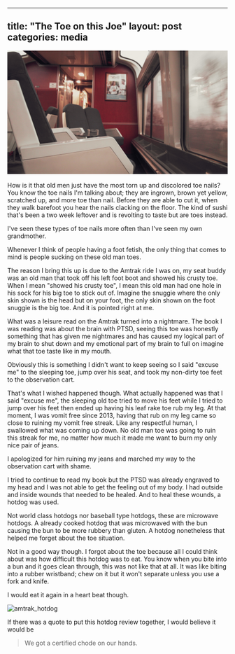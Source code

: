 

---
title:  "The Toe on this Joe"
layout: post
categories: media
---

![amtrak_observation_cart](/images/amtrak/amtrak_observation_cart.jpg)


How is it that old men just have the most torn up and discolored toe nails? You
know the toe nails I'm talking about; they are ingrown, brown yet yellow,
scratched up, and more toe than nail. Before they are able to cut it, when they
walk barefoot you hear the nails clacking on the floor. The kind of sushi
that's been a two week leftover and is revolting to taste but are toes instead.

I've seen these types of toe nails more often than I've seen my own grandmother.

Whenever I think of people having a foot fetish, the only thing that comes to
mind is people sucking on these old man toes.

The reason I bring this up is due to the Amtrak ride I was on, my seat buddy
was an old man that took off his left foot boot and showed his crusty toe. When
I mean "showed his crusty toe", I mean this old man had one hole in his sock for
his big toe to stick out of. Imagine the snuggie where the only skin shown is
the head but on your foot, the only skin shown on the foot snuggie is the big
toe. And it is pointed right at me.

What was a leisure read on the Amtrak turned into a nightmare. The book I was
reading was about the brain with PTSD, seeing this toe was honestly something
that has given me nightmares and has caused my logical part of my brain to shut
down and my emotional part of my brain to full on imagine what that toe taste
like in my mouth.

Obviously this is something I didn't want to keep seeing so I said "excuse me"
to the sleeping toe, jump over his seat, and took my non-dirty toe feet to the
observation cart.

That's what I wished happened though. What actually happened was that I said
"excuse me", the sleeping old toe tried to move his feet while I tried to jump
over his feet then ended up having his leaf rake toe rub my leg. At that
moment, I was vomit free since 2013, having that rub on my leg came so close to
ruining my vomit free streak. Like any respectful human, I swallowed what was
coming up down. No old man toe was going to ruin this streak for me, no matter
how much it made me want to burn my only nice pair of jeans.

I apologized for him ruining my jeans and marched my way to the observation
cart with shame.

I tried to continue to read my book but the PTSD was already engraved to my
head and I was not able to get the feeling out of my body. I had outside and
inside wounds that needed to be healed. And to heal these wounds, a hotdog was
used.

Not world class hotdogs nor baseball type hotdogs, these are microwave hotdogs.
A already cooked hotdog that was microwaved with the bun causing the bun to be
more rubbery than gluten. A hotdog nonetheless that helped me forget about the
toe situation.

Not in a good way though. I forgot about the toe because all I could think
about was how difficult this hotdog was to eat. You know when you bite into a
bun and it goes clean through, this was not like that at all. It was like
biting into a rubber wristband; chew on it but it won't separate unless you use
a fork and knife.

I would eat it again in a heart beat though.

![amtrak_hotdog](/images/amtrak/amtrak_hotdog.jpg)

If there was a quote to put this hotdog review together, I would believe it would be
> We got a certified chode on our hands.
